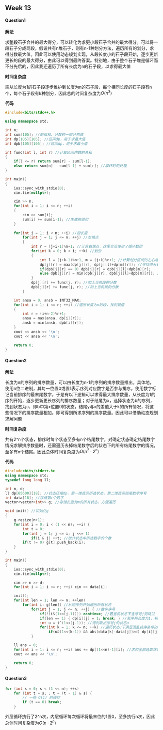 ## Week 13

#### Question1

**解法**

求整段石子合并的最大得分，可以转化为求更小段石子合并的最大得分。可以将一段石子分成两段，假设共有n堆石子，则有n-1种划分方法，遍历所有的划分，求得分数最大值。因此可以使用动态规划实现，从段长度小的石子段开始，逐步更新更长的段的最大得分，由此可以得到最终答案。特别地，由于整个石子堆是循环而不分先后的，因此我还遍历了所有长度为n的石子段，以求得最大值

**时间复杂度**

需从长度为1的石子段逐步维护到长度为n的石子段，每个相同长度的石子段有n个，每个石子段有k种划分，因此总的时间复杂度为$O(n^3)$

**代码**

```c++
#include<bits/stdc++.h>

using namespace std;

int n;
int sum[105]; //前缀和，分数的一部分构成
int dp[105][105]; //区间dp，用于求最大值
int dpb[105][105]; //区间dp，用于求最小值

int func(int l, int r) //计算区间内数的总和
{
    if(l <= r) return sum[r] - sum[l-1];
    else return sum[n] - sum[l-1] + sum[r]; //成环时的处理
}

int main()
{
    ios::sync_with_stdio(0);
    cin.tie(nullptr);

    cin >> n;
    for(int i = 1; i <= n; ++i)
    {
        cin >> sum[i];
        sum[i] += sum[i-1]; //生成前缀和
    }
    
    for(int i = 1; i < n; ++i) //段长度
        for(int j = 1; j <= n; ++j) //左端点
        {
            int r = (j+i-1)%n+1; //计算右端点，这里实现使用了循环数组
            for(int k = 0; k < i; ++k) //划分
            {
                int l = (j+k-1)%n+1, m = (j+k)%n+1; //计算划分区间的左右端点
                dp[j][r] = max(dp[j][r], dp[j][l]+dp[m][r]); //寻找得分最大划分
                if(dpb[j][r] == 0) dpb[j][r] = dpb[j][l]+dpb[m][r];
                else dpb[j][r] = min(dpb[j][r], dpb[j][l]+dpb[m][r]); //寻找得分最小划分
            }
            dp[j][r] += func(j, r); //加上当前段的分数
            dpb[j][r] += func(j, r); //加上当前段的分数
        }

    int ansa = 0, ansb = INT32_MAX;
    for(int i = 1; i <= n; ++i) //遍历长度为n的段，找到最值
    {
        int r = (i+n-2)%n+1;
        ansa = max(ansa, dp[i][r]);
        ansb = min(ansb, dpb[i][r]);
    }
    cout << ansb << '\n';
    cout << ansa << '\n';

    return 0;
}
```

#### Question2

**解法**

长度为n的序列的排序数量，可以由长度为n-1的序列的排序数量推出。具体地，使用n位二进制，其每一位置0或置1表示序列对应数字是否参与排序，使用数字标记当前排序的最末尾数字，于是有以下逻辑可以求得最大排序数量，从长度为1的序列开始，逐步更新更长序列的排序数量；对于结尾为x，选择状态为b的序列，找到状态为c，即b中第x位置0的状态，结尾y与x的差值大于k的所有情况，将这些情况下的排序数量相加，即可得到所求序列的排序数量。因此可以借助动态规划求解问题

**时间复杂度**

共有2^n个状态，排序时每个状态至多有n个结尾数字，对确定状态确定结尾数字情况求解排序数量时，还需遍历去掉结尾数字后的状态下的所有结尾数字的情况，至多有n个结尾。因此总体时间复杂度为$O(n^2 \cdot 2^n)$

**代码**

```c++
#include<bits/stdc++.h>
using namespace std;
typedef long long ll;

int n, d;
ll dp[65600][18]; //状态压缩dp，第一维表示所选状态，第二维表示结尾数字序号
int data[18]; //存储第i个数字
vector<vector<int>> g; //存储长度为m的所有状态，方便遍历

void init() //初始化g
{
    g.resize(n+1); 
    for(int i = 0; i < (1 << n); ++i) {
        int t = 0;
        for(int j = 1; j <= i; j <<= 1)
            if(i & j) ++t; //统计状态中所选数字的个数
        if(t != 0) g[t].push_back(i);
    }
}

int main()
{
    ios::sync_with_stdio(0);
    cin.tie(nullptr);

    cin >> n >> d;
    for(int i = 1; i <= n; ++i) cin >> data[i];

    init();
    for(int len = 1; len <= n; ++len)
        for(int i: g[len]) //从短序列开始遍历所有状态
            for(int j = 1; j <= n; ++j) { //数字序号
                if(!(i&(1<<(j-1)))) continue; //若当前状态不含序号j则跳过
                if(len == 1) { dp[i][j] = 1; break; } //若序列长度为1，初始化
                int u = i^(1<<(j-1)); //得到取出序号j的状态u
                for(int k = 1; k <= n; ++k) //遍历状态u下满足混乱排序条件的数字序号
                    if(u&(1<<(k-1)) && abs(data[k]-data[j])>d) dp[i][j] += dp[u][k];
            }

    ll ans = 0;
    for(int i = 1; i <= n; ++i) ans += dp[(1<<n)-1][i]; //求和全部选取状态下的所有选取数量
    cout << ans << '\n';

    return 0;
}
```

#### Question3

```c++
for (int s = 0; s < (1 << n); ++s)
    for (int t = s; ; t = (t - 1) & s) {
        // 一些 O(1) 的操作
        if (t == 0) break;
    }
```

外层循环执行了2^n次，内层循环每次循环将最末位的1置0，至多执行n次，因此总体时间复杂度为$O(n\cdot2^n)$